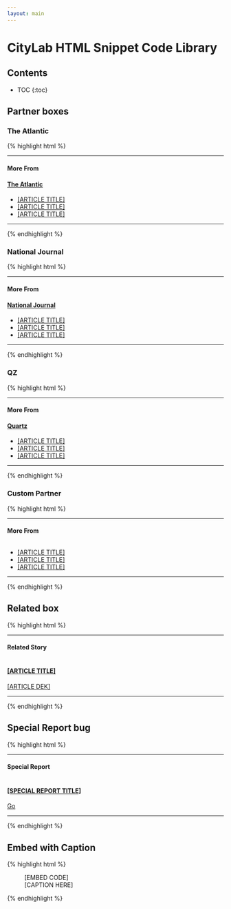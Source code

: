 ```yaml
---
layout: main
---
```


# CityLab HTML Snippet Code Library

## Contents

* TOC
{:toc}

## Partner boxes
### The Atlantic
{% highlight html %}
<!-- START "MORE FROM" THE ATLANTIC v2.0 -->

<aside class="partner-box">
<hr />
<h4 class="module-tag">More From</h4>

<h4 class="logo atlantic"><a href="http://www.theatlantic.com">The Atlantic</a></h4>

<ul>
    <li><a href="[ARTICLE URL]">[ARTICLE TITLE]</a></li>
    <li><a href="[ARTICLE URL]">[ARTICLE TITLE]</a></li>
    <li><a href="[ARTICLE URL]">[ARTICLE TITLE]</a></li>
</ul>

<hr /></aside>
<!-- END "MORE FROM" THE ATLANTIC -->
{% endhighlight %}

### National Journal
{% highlight html %}
<!-- START "MORE FROM" NATIONAL JOURNAL v2.0 -->

<aside class="partner-box">
<hr />
<h4 class="module-tag">More From</h4>

<h4 class="logo nj"><a href="http://www.nationaljournal.com">National Journal</a></h4>

<ul>
    <li><a href="[ARTICLE URL]">[ARTICLE TITLE]</a></li>
    <li><a href="[ARTICLE URL]">[ARTICLE TITLE]</a></li>
    <li><a href="[ARTICLE URL]">[ARTICLE TITLE]</a></li>
</ul>

<hr /></aside>
<!-- END "MORE FROM" NATIONAL JOURNAL -->
{% endhighlight %}

### QZ
{% highlight html %}
<!-- START "MORE FROM" QUARTZ v2.0 -->

<aside class="partner-box">
<hr />
<h4 class="module-tag">More From</h4>

<h4 class="logo qz"><a href="http://qz.com">Quartz</a></h4>

<ul>
    <li><a href="[ARTICLE URL]">[ARTICLE TITLE]</a></li>
    <li><a href="[ARTICLE URL]">[ARTICLE TITLE]</a></li>
    <li><a href="[ARTICLE URL]">[ARTICLE TITLE]</a></li>
</ul>

<hr /></aside>
<!-- END "MORE FROM" QUARTZ -->
{% endhighlight %}


### Custom Partner
{% highlight html %}
<!-- START "MORE FROM" CUSTOM v2.0 -->

<aside class="partner-box">
<hr />
<h4 class="module-tag">More From</h4>

<figure><a href="[URL]"><img alt="" src="[IMAGE URL]" /></a></figure>

<ul>
    <li><a href="[ARTICLE URL]">[ARTICLE TITLE]</a></li>
    <li><a href="[ARTICLE URL]">[ARTICLE TITLE]</a></li>
    <li><a href="[ARTICLE URL]">[ARTICLE TITLE]</a></li>
</ul>

<hr /></aside>
<!-- END "MORE FROM" CUSTOM -->
{% endhighlight %}


## Related box
{% highlight html %}
<!-- START "RELATED STORY" SINGLE STORY BOX v2.0 -->

<aside class="callout related">
<hr />
<h4 class="module-tag">Related Story</h4>

<figure><a href="[URL]"><img alt="" src="[THUMBNAIL URL]" /></a></figure>

<h4 class="hed"><a href="[URL]">[ARTICLE TITLE]</a></h4>

<p class="dek"><a href="[URL]">[ARTICLE DEK]</a></p>

<hr /></aside>
<!-- END "RELATED STORY" SINGLE STORY BOX -->
{% endhighlight %}


## Special Report bug
{% highlight html %}
<!-- START "SPECIAL REPORT" BOX v2.0 -->

<aside class="callout special-report">
<hr />
<h4 class="module-tag">Special Report</h4>

<figure><a href="[URL]"><img alt="" src="[IMAGE URL]" /> </a></figure>

<h4 class="hed"><a href="[URL]">[SPECIAL REPORT TITLE]</a></h4>

<div class="go"><a href="[URL]">Go</a></div>

<hr /></aside>
<!-- END "SPECIAL REPORT" BOX -->
{% endhighlight %}

## Embed with Caption
{% highlight html %}
<figure>
[EMBED CODE]

<figcaption class="caption">[CAPTION HERE]</figcaption>
</figure>
{% endhighlight %}
